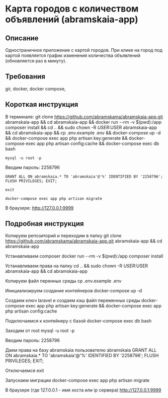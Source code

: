 Карта городов с количеством объявлений (abramskaia-app)
=======================================================

## Описание ##

Одностраничное приложение с картой городов. При клике на город под картой появляется график изменения количества объявлений (обновляется раз в минуту).

## Требования ##

gir, docker, docker compose, 

## Короткая инструкция ##

В терминале:
	git clone https://github.com/abramskama/abramskaia-app.git abramskaia-app &&
	cd abramskaia-app &&
	docker run --rm -v $(pwd):/app composer install &&
	cd ..  &&
	sudo chown -R $USER:$USER abramskaia-app &&
	cd abramskaia-app &&
	cp .env.example .env &&
	docker-compose up -d &&
	docker-compose exec app php artisan key:generate &&
	docker-compose exec app php artisan config:cache &&
	docker-compose exec db bash

	mysql -u root -p

Вводим пароль:
	2258796

	GRANT ALL ON abramskaia.* TO 'abramskaia'@'%' IDENTIFIED BY '2258796'; FLUSH PRIVILEGES; EXIT;

	exit

	docker-compose exec app php artisan migrate

В браузере:
	http://127.0.0.1:9999

## Подробная инструкция ##

Копируем репозиторий и переходим в папку
	git clone https://github.com/abramskama/abramskaia-app.git abramskaia-app &&
	cd abramskaia-app

Устанавливаем composer
	docker run --rm -v $(pwd):/app composer install

Устанавливаем права на папку
	cd .. &&
	sudo chown -R $USER:$USER abramskaia-app &&
	cd abramskaia-app

Копируем файл перенных среды
	cp .env.example .env

Инициализируем создание контейнеров
	docker-compose up -d

Создаем ключ laravel и создаем кэш файл переменных среды
	docker-compose exec app php artisan key:generate &&
	docker-compose exec app php artisan config:cache

Подключаемся к контейнеру с базой
	docker-compose exec db bash

Заходим от root
	mysql -u root -p

Вводим пароль:
	2258796

Даем права на базу abramskaia пользователю abramskaia
	GRANT ALL ON abramskaia.* TO 'abramskaia'@'%' IDENTIFIED BY '2258796'; FLUSH PRIVILEGES; EXIT;

Отключаемся
	exit

Запускаем миграции
	docker-compose exec app php artisan migrate

В браузере (где 127.0.0.1 - имя хоста или ip сервера)
	http://127.0.0.1:9999

